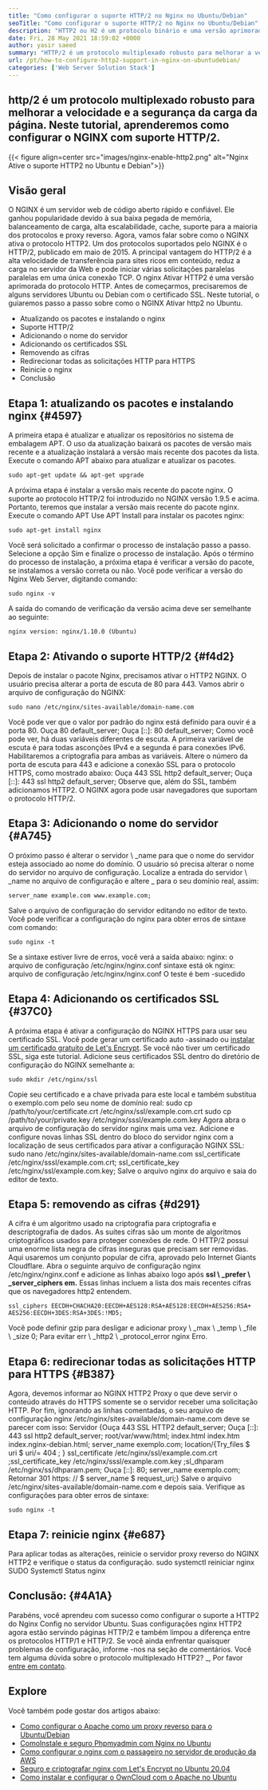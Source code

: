 ```yaml
---
title: "Como configurar o suporte HTTP/2 no Nginx no Ubuntu/Debian" 
seoTitle: "Como configurar o suporte HTTP/2 no Nginx no Ubuntu/Debian" 
description: "HTTP2 ou H2 é um protocolo binário e uma versão aprimorada do protocolo HTTP que permite aumentar a velocidade das páginas do site após o suporte a HTTP2 HTTP2 do Nginx" 
date: Fri, 28 May 2021 18:59:02 +0000
author: yasir saeed
summary: "HTTP/2 é um protocolo multiplexado robusto para melhorar a velocidade e a segurança da carga da página. Neste tutorial, aprenderemos como configurar o NGINX com suporte HTTP/2." 
url: /pt/how-to-configure-http2-support-in-nginx-on-ubuntudebian/
categories: ['Web Server Solution Stack']
---
```


## http/2 é um protocolo multiplexado robusto para melhorar a velocidade e a segurança da carga da página. Neste tutorial, aprenderemos como configurar o NGINX com suporte HTTP/2.

{{< figure align=center src="images/nginx-enable-http2.png" alt="Nginx Ative o suporte HTTP2 no Ubuntu e Debian">}}


## **Visão geral**
O NGINX é um servidor web de código aberto rápido e confiável. Ele ganhou popularidade devido à sua baixa pegada de memória, balanceamento de carga, alta escalabilidade, cache, suporte para a maioria dos protocolos e proxy reverso. Agora, vamos falar sobre como o NGINX ativa o protocolo HTTP2.
Um dos protocolos suportados pelo NGINX é o HTTP/2, publicado em maio de 2015. A principal vantagem do HTTP/2 é a alta velocidade de transferência para sites ricos em conteúdo, reduz a carga no servidor da Web e pode iniciar várias solicitações paralelas paralelas em uma única conexão TCP. O nginx Ativar HTTP2 é uma versão aprimorada do protocolo HTTP. Antes de começarmos, precisaremos de alguns servidores Ubuntu ou Debian com o certificado SSL. Neste tutorial, o guiaremos passo a passo sobre como o NGINX Ativar http2 no Ubuntu.
  * Atualizando os pacotes e instalando o nginx
  * Suporte HTTP/2
  * Adicionando o nome do servidor
  * Adicionando os certificados SSL
  * Removendo as cifras
  * Redirecionar todas as solicitações HTTP para HTTPS
  * Reinicie o nginx
  * Conclusão

## Etapa 1: atualizando os pacotes e instalando nginx   {#4597}
A primeira etapa é atualizar e atualizar os repositórios no sistema de embalagem APT. O uso da atualização baixará os pacotes de versão mais recente e a atualização instalará a versão mais recente dos pacotes da lista. Execute o comando APT abaixo para atualizar e atualizar os pacotes.
```
sudo apt-get update && apt-get upgrade
```
A próxima etapa é instalar a versão mais recente do pacote nginx. O suporte ao protocolo HTTP/2 foi introduzido no NGINX versão 1.9.5 e acima. Portanto, teremos que instalar a versão mais recente do pacote nginx. Execute o comando APT Use APT Install para instalar os pacotes nginx:
```
sudo apt-get install nginx
```
Você será solicitado a confirmar o processo de instalação passo a passo. Selecione a opção Sim e finalize o processo de instalação. Após o término do processo de instalação, a próxima etapa é verificar a versão do pacote, se instalamos a versão correta ou não. Você pode verificar a versão do Nginx Web Server, digitando comando:
```
sudo nginx -v
```
A saída do comando de verificação da versão acima deve ser semelhante ao seguinte:
```
nginx version: nginx/1.10.0 (Ubuntu)
```

## Etapa 2: Ativando o suporte HTTP/2   {#f4d2}
Depois de instalar o pacote Nginx, precisamos ativar o HTTP2 NGINX. O usuário precisa alterar a porta de escuta de 80 para 443. Vamos abrir o arquivo de configuração do NGINX:
```
sudo nano /etc/nginx/sites-available/domain-name.com
```
Você pode ver que o valor por padrão do nginx está definido para ouvir é a porta 80.
Ouça 80 default_server;
Ouça [::]: 80 default_server;
Como você pode ver, há duas variáveis ​​diferentes de escuta. A primeira variável de escuta é para todas asconções IPv4 e a segunda é para conexões IPv6. Habilitaremos a criptografia para ambas as variáveis. Altere o número da porta de escuta para 443 e adicione a conexão SSL para o protocolo HTTPS, como mostrado abaixo:
Ouça 443 SSL http2 default_server;
Ouça [::]: 443 ssl http2 default_server;
Observe que, além do SSL, também adicionamos HTTP2. O NGINX agora pode usar navegadores que suportam o protocolo HTTP/2.

## Etapa 3: Adicionando o nome do servidor   {#A745}
O próximo passo é alterar o servidor \ _name para que o nome do servidor esteja associado ao nome do domínio. O usuário só precisa alterar o nome do servidor no arquivo de configuração. Localize a entrada do servidor \ _name no arquivo de configuração e altere _ para o seu domínio real, assim:
```
server_name example.com www.example.com;
```
Salve o arquivo de configuração do servidor editando no editor de texto. Você pode verificar a configuração do nginx para obter erros de sintaxe com comando:
```
sudo nginx -t
```
Se a sintaxe estiver livre de erros, você verá a saída abaixo:
nginx: o arquivo de configuração /etc/nginx/nginx.conf sintaxe está ok
nginx: arquivo de configuração /etc/nginx/nginx.conf O teste é bem -sucedido

## Etapa 4: Adicionando os certificados SSL   {#37C0}
A próxima etapa é ativar a configuração do NGINX HTTPS para usar seu certificado SSL. Você pode gerar um certificado auto -assinado ou [instalar um certificado gratuito de Let's Encrypt][1]. Se você não tiver um certificado SSL, siga este tutorial. Adicione seus certificados SSL dentro do diretório de configuração do NGINX semelhante a:
```
sudo mkdir /etc/nginx/ssl
```
Copie seu certificado e a chave privada para este local e também substitua o exemplo.com pelo seu nome de domínio real:
sudo cp /path/to/your/certificate.crt /etc/nginx/ssl/example.com.crt
sudo cp /path/to/your/private.key /etc/nginx/sssl/example.com.key
Agora abra o arquivo de configuração do servidor nginx mais uma vez. Adicione e configure novas linhas SSL dentro do bloco do servidor nginx com a localização de seus certificados para ativar a configuração NGINX SSL:
sudo nano /etc/nginx/sites-available/domain-name.com
ssl_certificate /etc/nginx/sssl/example.com.crt;
ssl_certificate_key /etc/nginx/ssl/example.com.key;
Salve o arquivo nginx do arquivo e saia do editor de texto.

## Etapa 5: removendo as cifras   {#d291}
A cifra é um algoritmo usado na criptografia para criptografia e descriptografia de dados. As suítes cifras são um monte de algoritmos criptográficos usados ​​para proteger conexões de rede. O HTTP/2 possui uma enorme lista negra de cifras inseguras que precisam ser removidas. Aqui usaremos um conjunto popular de cifra, aprovado pelo Internet Giants Cloudflare.
Abra o seguinte arquivo de configuração nginx /etc/nginx/nginx.conf e adicione as linhas abaixo logo após **ssl \ _prefer \ _server_ciphers em.**  Essas linhas incluem a lista dos mais recentes cifras que os navegadores http2 entendem.
```
ssl_ciphers EECDH+CHACHA20:EECDH+AES128:RSA+AES128:EECDH+AES256:RSA+
AES256:EECDH+3DES:RSA+3DES:!MD5;
```
Você pode definir gzip para desligar e adicionar proxy \ _max \ _temp \ _file \ _size 0; Para evitar err \ _http2 \ _protocol_error nginx Erro.

## Etapa 6: redirecionar todas as solicitações HTTP para HTTPS   {#B387}
Agora, devemos informar ao NGINX HTTP2 Proxy o que deve servir o conteúdo através do HTTPS somente se o servidor receber uma solicitação HTTP. Por fim, ignorando as linhas comentadas, o seu arquivo de configuração nginx /etc/nginx/sites-available/domain-name.com deve se parecer com isso:
Servidor {Ouça 443 SSL HTTP2 default_server; Ouça [::]: 443 ssl http2 default_server; root/var/www/html; index.html index.htm index.nginx-debian.html; server_name exemplo.com; location/{Try_files $ uri $ uri/= 404 ; } ssl_certificate /etc/nginx/ssl/example.com.crt ;ssl_certificate_key /etc/nginx/sssl/example.com.key ;sl_dhparam /etc/nginx/ss/dhparam.pem; Ouça [::]: 80; server_name exemplo.com; Retornar 301 https: // $ server_name $ request_uri;}
Salve o arquivo /etc/nginx/sites-available/domain-name.com e depois saia. Verifique as configurações para obter erros de sintaxe:
```
sudo nginx -t
```

## Etapa 7: reinicie nginx   {#e687}
Para aplicar todas as alterações, reinicie o servidor proxy reverso do NGINX HTTP2 e verifique o status da configuração.
sudo systemctl reiniciar nginx
SUDO Systemctl Status nginx

## **Conclusão:**    {#4A1A}
Parabéns, você aprendeu com sucesso como configurar o suporte a HTTP2 do Nginx Config no servidor Ubuntu. Suas configurações nginx HTTP2 agora estão servindo páginas HTTP/2 e também limpou a diferença entre os protocolos HTTP/1 e HTTP/2. Se você ainda enfrentar quaisquer problemas de configuração, informe -nos na seção de comentários.
Você tem alguma dúvida sobre o protocolo multiplexado HTTP2? _, Por favor [entre em contato][2].

## Explore
Você também pode gostar dos artigos abaixo:
  * [Como configurar o Apache como um proxy reverso para o Ubuntu/Debian][3]
  * [Como][3][Instale e seguro Phpmyadmin com Nginx no Ubuntu][4]
  * [Como configurar o nginx com o passageiro no servidor de produção da AWS][5]
  * [Seguro e criptografar nginx com Let's Encrypt no Ubuntu 20.04][1]
  * [Como instalar e configurar o OwnCloud com o Apache no Ubuntu][6]

  
[1]: https://blog.containerize.com/web-server-solution-stack/how-to-secure-nginx-with-letsencrypt-on-ubuntu-20-04/
[2]: mailto:yasir.saeed@aspose.com
[3]: https://blog.containerize.com/web-server-solution-stack/how-to-configure-apache-as-a-reverse-proxy-for-ubuntudebian/
[4]: https://blog.containerize.com/web-server-solution-stack/how-to-install-and-secure-phpmyadmin-with-nginx-on-ubuntu/
[5]: https://blog.containerize.com/web-server-solution-stack/how-to-setup-nginx-with-passenger-on-aws-production-server/
[6]: https://blog.containerize.com/backup-and-sync-software/how-to-install-and-configure-owncloud-with-apache-on-ubuntu/
